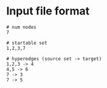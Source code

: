 # Input file format
```
# num nodes
7

# startable set
1,2,3,7

# hyperedges (source set -> target)
1,2,3 -> 4
4,5 -> 6
7 -> 3
7 -> 5
```
